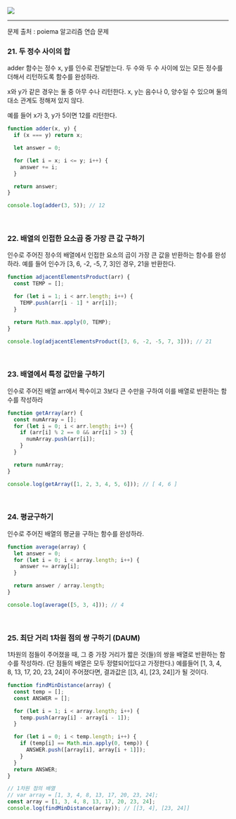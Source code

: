 ![](https://images.velog.io/post-images/leejh3224/619516b0-e892-11e8-98f5-997ef3c38110/what-is-an-algorithm-featured.png)

------

문제 출처 : poiema 알고리즘 연습 문제



### 21. 두 정수 사이의 합

adder 함수는 정수 x, y를 인수로 전달받는다. 두 수와 두 수 사이에 있는 모든 정수를 더해서 리턴하도록 함수를 완성하라.

x와 y가 같은 경우는 둘 중 아무 수나 리턴한다. x, y는 음수나 0, 양수일 수 있으며 둘의 대소 관계도 정해져 있지 않다.

예를 들어 x가 3, y가 5이면 12를 리턴한다.

```javascript
function adder(x, y) {
  if (x === y) return x;

  let answer = 0;

  for (let i = x; i <= y; i++) {
    answer += i;
  }

  return answer;
}

console.log(adder(3, 5)); // 12
```

<br/>



### 22. 배열의 인접한 요소곱 중 가장 큰 값 구하기

인수로 주어진 정수의 배열에서 인접한 요소의 곱이 가장 큰 값을 반환하는 함수를 완성하라. 예를 들어 인수가 [3, 6, -2, -5, 7, 3]인 경우, 21을 반환한다.

```javascript
function adjacentElementsProduct(arr) {
  const TEMP = [];

  for (let i = 1; i < arr.length; i++) {
    TEMP.push(arr[i - 1] * arr[i]);
  }

  return Math.max.apply(0, TEMP);
}

console.log(adjacentElementsProduct([3, 6, -2, -5, 7, 3])); // 21
```

<br/>



### 23. 배열에서 특정 값만을 구하기

인수로 주어진 배열 arr에서 짝수이고 3보다 큰 수만을 구하여 이를 배열로 반환하는 함수를 작성하라

```javascript
function getArray(arr) {
  const numArray = [];
  for (let i = 0; i < arr.length; i++) {
    if (arr[i] % 2 == 0 && arr[i] > 3) {
      numArray.push(arr[i]);
    }
  }

  return numArray;
}

console.log(getArray([1, 2, 3, 4, 5, 6])); // [ 4, 6 ]
```

<br/>



### 24. 평균구하기

인수로 주어진 배열의 평균을 구하는 함수를 완성하라.

```javascript
function average(array) {
  let answer = 0;
  for (let i = 0; i < array.length; i++) {
    answer += array[i];
  }

  return answer / array.length;
}

console.log(average([5, 3, 4])); // 4
```



<br/>



### 25. 최단 거리 1차원 점의 쌍 구하기 (DAUM)

1차원의 점들이 주어졌을 때, 그 중 가장 거리가 짧은 것(들)의 쌍을 배열로 반환하는 함수를 작성하라. (단 점들의 배열은 모두 정렬되어있다고 가정한다.) 예를들어 [1, 3, 4, 8, 13, 17, 20, 23, 24]이 주어졌다면, 결과값은 [[3, 4], [23, 24]]가 될 것이다.

```javascript
function findMinDistance(array) {
  const temp = [];
  const ANSWER = [];

  for (let i = 1; i < array.length; i++) {
    temp.push(array[i] - array[i - 1]);
  }

  for (let i = 0; i < temp.length; i++) {
    if (temp[i] == Math.min.apply(0, temp)) {
      ANSWER.push([array[i], array[i + 1]]);
    }
  }
  return ANSWER;
}

// 1차원 점의 배열
// var array = [1, 3, 4, 8, 13, 17, 20, 23, 24];
const array = [1, 3, 4, 8, 13, 17, 20, 23, 24];
console.log(findMinDistance(array)); // [[3, 4], [23, 24]]

```

<br/>

